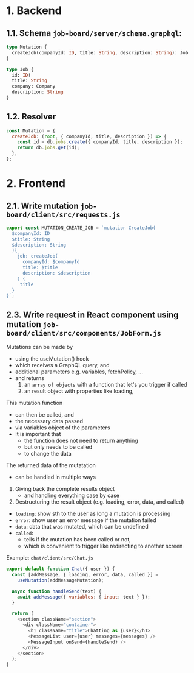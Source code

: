 # 1. Backend

## 1.1. Schema `job-board/server/schema.graphql`:

```graphql
type Mutation {
  createJob(companyId: ID, title: String, description: String): Job
}

type Job {
  id: ID!
  title: String
  company: Company
  description: String
}
```

## 1.2. Resolver

```javascript
const Mutation = {
  createJob: (root, { companyId, title, description }) => {
    const id = db.jobs.create({ companyId, title, description });
    return db.jobs.get(id);
  },
};
```

# 2. Frontend

## 2.1. Write mutation `job-board/client/src/requests.js`

```javascript
export const MUTATION_CREATE_JOB = `mutation CreateJob(
  $companyId: ID
  $title: String
  $description: String
  ){
    job: createJob(
      companyId: $companyId
      title: $title
      description: $description
    ) {
     title
  }
}`;
```

## 2.3. Write request in React component using mutation `job-board/client/src/components/JobForm.js`

Mutations can be made by

- using the useMutation() hook
- which receives a GraphQL query, and
- additional parameters e.g. variables, fetchPolicy, ...
- and returns
  1. an `array of objects` with a function that let's you trigger if called
  2. an result object with properties like loading,

This mutation function

- can then be called, and
- the necessary data passed
- via variables object of the parameters
- It is important that
  - the function does not need to return anything
  - but only needs to be called
  - to change the data

The returned data of the mutatation

- can be handled in multiple ways

1. Giving back the complete results object
   - and handling everything case by case
2. Destructuring the result object (e.g. loading, error, data, and called)

- `loading`: show sth to the user as long a mutation is processing
- `error`: show user an error message if the mutation failed
- `data`: data that was mutated, which can be undefined
- `called`:
  - tells if the mutation has been called or not,
  - which is convenient to trigger like redirecting to another screen

Example: `chat/client/src/Chat.js`

```javascript
export default function Chat({ user }) {
  const [addMessage, { loading, error, data, called }] =
    useMutation(addMessageMutation);

  async function handleSend(text) {
    await addMessage({ variables: { input: text } });
  }

  return (
    <section className="section">
      <div className="container">
        <h1 className="title">Chatting as {user}</h1>
        <MessageList user={user} messages={messages} />
        <MessageInput onSend={handleSend} />
      </div>
    </section>
  );
}
```
